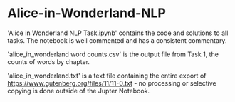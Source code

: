 # Alice-in-Wonderland-NLP

'Alice in Wonderland NLP Task.ipynb' contains the code and solutions to all tasks. The notebook is well commented and has a consistent commentary.

'alice_in_wonderland word counts.csv' is the output file from Task 1, the counts of words by chapter.

'alice_in_wonderland.txt' is a text file containing the entire export of https://www.gutenberg.org/files/11/11-0.txt - no processing or selective copying is done outside of the Jupter Notebook.


